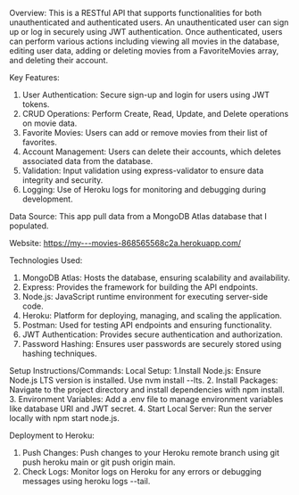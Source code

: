 Overview:
This is a RESTful API that supports functionalities for both unauthenticated and authenticated users. An unauthenticated user can sign up or log in securely using JWT authentication. Once authenticated, users can perform various actions including viewing all movies in the database, editing user data, adding or deleting movies from a FavoriteMovies array, and deleting their account.

Key Features:

1. User Authentication: Secure sign-up and login for users using JWT tokens.
2. CRUD Operations: Perform Create, Read, Update, and Delete operations on movie data.
3. Favorite Movies: Users can add or remove movies from their list of favorites.
4. Account Management: Users can delete their accounts, which deletes associated data from the database.
5. Validation: Input validation using express-validator to ensure data integrity and security.
6. Logging: Use of Heroku logs for monitoring and debugging during development.

Data Source:
This app pull data from a MongoDB Atlas database that I populated.

Website: https://my---movies-868565568c2a.herokuapp.com/

Technologies Used:

1. MongoDB Atlas: Hosts the database, ensuring scalability and availability.
2. Express: Provides the framework for building the API endpoints.
3. Node.js: JavaScript runtime environment for executing server-side code.
4. Heroku: Platform for deploying, managing, and scaling the application.
5. Postman: Used for testing API endpoints and ensuring functionality.
6. JWT Authentication: Provides secure authentication and authorization.
7. Password Hashing: Ensures user passwords are securely stored using hashing techniques.

Setup Instructions/Commands:
Local Setup:
1.Install Node.js: Ensure Node.js LTS version is installed. Use nvm install --lts. 2. Install Packages: Navigate to the project directory and install dependencies with npm install. 3. Environment Variables: Add a .env file to manage environment variables like database URI and JWT secret. 4. Start Local Server: Run the server locally with npm start node.js.

Deployment to Heroku:

1. Push Changes: Push changes to your Heroku remote branch using git push heroku main or git push origin main.
2. Check Logs: Monitor logs on Heroku for any errors or debugging messages using heroku logs --tail.
